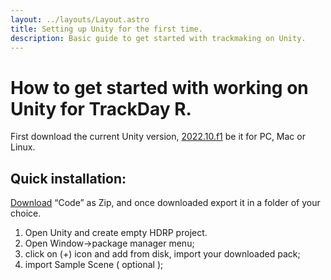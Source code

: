 ```yaml
---
layout: ../layouts/Layout.astro
title: Setting up Unity for the first time.
description: Basic guide to get started with trackmaking on Unity.
---
```


# How to get started with working on Unity for TrackDay R.  

First download the current Unity version, [2022.10.f1](https://unity3d.com/get-unity/download/archive) be it for PC, Mac or Linux.  

## Quick installation:  

[Download]( https://github.com/onighiri975/TDR-track-tool-2022.git) “Code” as Zip, and once downloaded export it in a folder of your choice.  
1) Open Unity and create empty HDRP project.  
2) Open Window->package manager menu;  
3) click on (+) icon and add from disk, import your downloaded pack;  
4) import Sample Scene ( optional );  
 

